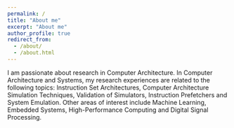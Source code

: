 ```yaml
---
permalink: /
title: "About me"
excerpt: "About me"
author_profile: true
redirect_from: 
  - /about/
  - /about.html
---
```



I am passionate about research in Computer Architecture. In Computer Architecture and Systems, my research experiences are related to the following topics: Instruction Set Architectures, Computer Architecture Simulation Techniques,  Validation of Simulators, Instruction Prefetchers and System Emulation. Other areas of interest include Machine Learning, Embedded Systems, High-Performance Computing and Digital Signal Processing.

